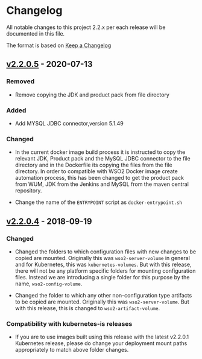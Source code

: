 # Changelog
All notable changes to this project 2.2.x per each release will be documented in this file.

The format is based on [Keep a Changelog](https://keepachangelog.com/en/1.0.0/)

## [v2.2.0.5] - 2020-07-13

### Removed
- Remove copying the JDK and product pack from file directory

### Added
- Add MYSQL JDBC connector,version 5.1.49

### Changed

- In the current docker image build process it is instructed to copy the relevant JDK, Product pack and the MySQL JDBC connector to the
  file directory and in the Dockerfile its copying the files from the file directory. In order to compatible with WSO2 Docker image create automation process, this has been changed to get the product pack from WUM, 
  JDK from the Jenkins and MySQL from the maven central repository. 

- Change the name of the `ENTRYPOINT` script as `docker-entrypoint.sh`


## [v2.2.0.4] - 2018-09-19

### Changed
- Changed the folders to which configuration files with new changes to be copied are mounted.
Originally this was `wso2-server-volume` in general and for Kubernetes, this was
`kubernetes-volumes`. But with this release, there will not be any platform specific
folders for mounting configuration files. Instead we are introducing a single folder
for this purpose by the name, `wso2-config-volume`.

- Changed the folder to which any other non-configuration type artifacts to be copied are mounted.
Originally this was `wso2-server-volume`. But with this release, this is changed to `wso2-artifact-volume`.

### Compatibility with kubernetes-is releases
- If you are to use images built using this release with the latest v2.2.0.1 Kubernetes release, please do change
your deployment mount paths appropriately to match above folder changes.

[v2.2.0.4]: https://github.com/wso2/docker-apim/compare/v2.2.0.3...v2.2.0.4
[v2.2.0.5]: https://github.com/wso2/docker-apim/compare/v2.2.0.4...v2.2.0.5
